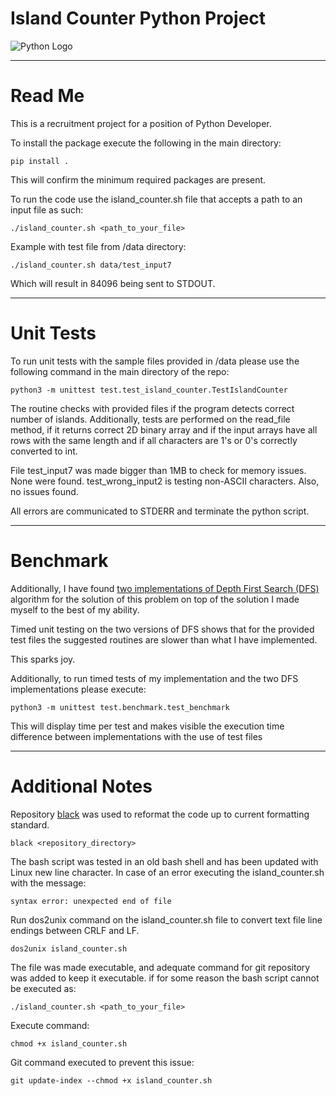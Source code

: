 # Island Counter Python Project

![Python Logo](https://www.python.org/static/community_logos/python-logo.png "Sample inline image")

----

# Read Me

This is a recruitment project for a position of Python Developer.

To install the package execute the following in the main directory:

    pip install .

This will confirm the minimum required packages are present.

To run the code use the island_counter.sh file that accepts a path to an input file as such:

    ./island_counter.sh <path_to_your_file>

Example with test file from /data directory:
    
    ./island_counter.sh data/test_input7

Which will result in 84096 being sent to STDOUT.

----

# Unit Tests

To run unit tests with the sample files provided in /data please use the following command 
in the main directory of the repo:

    python3 -m unittest test.test_island_counter.TestIslandCounter

The routine checks with provided files if the program detects correct number of islands.
Additionally, tests are performed on the read_file method, if it returns correct 2D binary array and
if the input arrays have all rows with the same length and if all characters are 1's or 0's correctly converted to int.

File test_input7 was made bigger than 1MB to check for memory issues. None were found.
test_wrong_input2 is testing non-ASCII characters. Also, no issues found.

All errors are communicated to STDERR and terminate the python script.

----

# Benchmark

Additionally, I have found [two implementations of Depth First Search (DFS)](https://www.geeksforgeeks.org/find-number-of-islands/) algorithm for the solution of this problem on top
of the solution I made myself to the best of my ability.

Timed unit testing on the two versions of DFS shows that for the provided test files the suggested routines are slower
than what I have implemented.

This sparks joy.

Additionally, to run timed tests of my implementation and the two DFS implementations please execute:

    python3 -m unittest test.benchmark.test_benchmark

This will display time per test and makes visible the execution time difference between implementations 
with the use of test files

----

# Additional Notes

Repository [black](https://pypi.org/project/black/) was used to reformat the code up to current formatting standard.

    black <repository_directory>


The bash script was tested in an old bash shell and has been updated with Linux new line character.
In case of an error executing the island_counter.sh with the message:

    syntax error: unexpected end of file

Run dos2unix command on the island_counter.sh file to convert text file line endings between CRLF and LF.

    dos2unix island_counter.sh


The file was made executable, and adequate command for git repository was added to keep it executable.
if for some reason the bash script cannot be executed as:

    ./island_counter.sh <path_to_your_file>

Execute command:

    chmod +x island_counter.sh

Git command executed to prevent this issue:

    git update-index --chmod +x island_counter.sh
